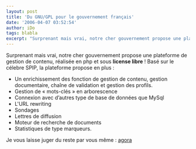 ```yaml
---
layout: post
title: 'Du GNU/GPL pour le gouvernement français'
date: '2006-04-07 03:52:54'
author: iDo
tags: blabla
excerpt: "Surprenant mais vrai, notre cher gouvernement propose une plateforme de gestion de contenu, réalisée en php et sous **license libre** !     \nBasé sur le célebre SPIP, la plateforme propose en plus :   * Un enrichissement des fonction de gestion de contenu, gestion documentaire, chaîne de validation et gestion des profils.   * Gestion de « mots-clés      …"
---
```


Surprenant mais vrai, notre cher gouvernement propose une plateforme de gestion de contenu, réalisée en php et sous **license libre** !
Basé sur le célebre SPIP, la plateforme propose en plus :
* Un enrichissement des fonction de gestion de contenu, gestion documentaire, chaîne de validation et gestion des profils.
* Gestion de « mots-clés » en arborescence
* Connexion avec d’autres type de base de données que MySql
* L'URL rewriting
* Sondages
* Lettres de diffusion
* Moteur de recherche de documents
* Statistiques de type marqueurs.


Je vous laisse juger du reste par vous même : [agora](http://www.agora.gouv.fr/)
